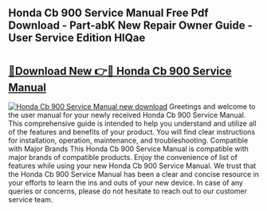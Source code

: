 ## Honda Cb 900 Service Manual Free Pdf Download - Part-abK New Repair Owner Guide - User Service Edition HlQae

# <h2><a href="http://bc76977.oget.top/?id=Honda+Cb+900+Service+Manual">🔗Download New 👉🔴 Honda Cb 900 Service Manual</a></h2>

[![Honda Cb 900 Service Manual new download](https://i.imgur.com/5g1atiW.png)](http://bc76977.oget.top/?id=Honda+Cb+900+Service+Manual)
Greetings and welcome to the user manual for your newly received Honda Cb 900 Service Manual. This comprehensive guide is intended to help you understand and utilize all of the features and benefits of your product. You will find clear instructions for installation, operation, maintenance, and troubleshooting. Compatible with Major Brands This Honda Cb 900 Service Manual is compatible with major brands of compatible products. Enjoy the convenience of list of features while using your new Honda Cb 900 Service Manual. We trust that the Honda Cb 900 Service Manual has been a clear and concise resource in your efforts to learn the ins and outs of your new device. In case of any queries or concerns, please do not hesitate to reach out to our customer service team.
